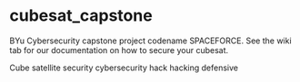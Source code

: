 # cubesat_capstone
BYu Cybersecurity capstone project codename SPACEFORCE.
See the wiki tab for our documentation on how to secure your cubesat. 

Cube satellite security cybersecurity hack hacking defensive
